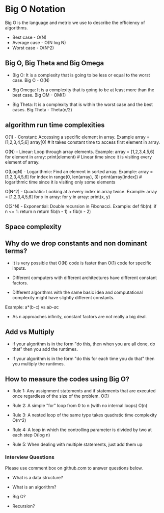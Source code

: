 # Big O Notation

Big O is the language and metric we use to describe the efficiency of algorithms.

- Best case - O(N)
- Average case - O(N log N)
- Worst case - O(N^2)

## Big O, Big Theta and Big Omega

- Big O: It is a complexity that is going to be less or equal to the worst case. Big O - O(N)

- Big Omega: It is a complexity that is going to be at least more than the best case. Big OM - OM(1)

- Big Theta: It is a complexity that is within the worst case and the best cases. Big Theta - Theta(n/2)

## algorithm run time complexities

O(1) - Constant: Accessing a specific element in array. Example
array = [1,2,3,4,5,6]
array[0] # It takes constant time to access first element in array.

O(N) - Linear: Loop through array elements. Example:
array = [1,2,3,4,5,6]
for element in array:
    print(element) # Linear time since it is visiting every element of array.

O(LogN) - Logarithmic: Find an element in sorted array. Example:
array = [1,2,3,4,5,6]
for index in range(0, len(array), 3):
    print(array[index]) # logarithmic time since it is visiting only some elements

O(N^2) - Quadratic: Looking at a every index in array twice. Example:
array = [1,2,3,4,5,6]
for x in array:
    for y in array:
        print(x, y)

O(2^N) - Exponential: Double recursion in Fibonacci. Example:
def fib(n):
    if n <= 1:
        return n
    return fib(n - 1) + fib(n - 2)

## Space complexity

## Why do we drop constants and non dominant terms?

- It is very possible that O(N) code is faster than O(1) code for specific inputs.

- Different computers with different architectures have different constant factors.

- Different algorithms with the same basic idea and computational complexity might have slightly different constants.

Example:
a*(b-c) vs a*b-a*c

- As n approaches infinity, constant factors are not really a big deal.

## Add vs Multiply

- If your algorithm is in the form "do this, then when you are all done, do that" then you add the runtimes.

- If your algorithm is in the form "do this for each time you do that" then you multiply the runtimes.

## How to measure the codes using Big O?

- Rule 1: Any assignment statements and if statements that are executed once regardless of the size of the problem. O(1)

- Rule 2: A simple "for" loop from 0 to n (with no internal loops) O(n)

- Rule 3: A nested loop of the same type takes quadratic time complexity O(n^2)

- Rule 4: A loop in which the controlling parameter is divided by two at each step O(log n)

- Rule 5: When dealing with multiple statements, just add them up

### Interview Questions

Please use comment box on github.com to answer questions below.

- What is a data structure?

- What is an algorithm?

- Big O?

- Recursion?
